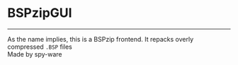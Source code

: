 # BSPzipGUI
-----------

As the name implies, this is a BSPzip frontend. It repacks overly compressed ``.BSP`` files  
Made by spy-ware
